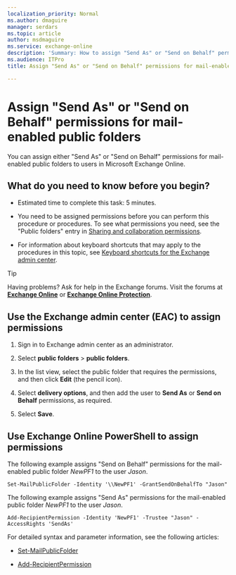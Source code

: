 ```yaml
---
localization_priority: Normal
ms.author: dmaguire
manager: serdars
ms.topic: article
author: msdmaguire
ms.service: exchange-online
description: 'Summary: How to assign "Send As" or "Send on Behalf" permissions to your Exchange Online public folders.'
ms.audience: ITPro
title: Assign "Send As" or "Send on Behalf" permissions for mail-enabled public folders

---
```


# Assign "Send As" or "Send on Behalf" permissions for mail-enabled public folders

You can assign either "Send As" or "Send on Behalf" permissions for mail-enabled public folders to users in Microsoft Exchange Online. 

## What do you need to know before you begin?

- Estimated time to complete this task: 5 minutes.

- You need to be assigned permissions before you can perform this procedure or procedures. To see what permissions you need, see the "Public folders" entry in [Sharing and collaboration permissions](https://docs.microsoft.com/Exchange/permissions/feature-permissions/sharing-and-collaboration-permissions?view=exchserver-2019).

- For information about keyboard shortcuts that may apply to the procedures in this topic, see [Keyboard shortcuts for the Exchange admin center](https://docs.microsoft.com/en-us/exchange/accessibility/keyboard-shortcuts-in-admin-center).

> [!TIP]
> Having problems? Ask for help in the Exchange forums. Visit the forums at [**Exchange Online**](https://go.microsoft.com/fwlink/p/?linkId=267542) or [**Exchange Online Protection**](https://go.microsoft.com/fwlink/p/?linkId=285351).

## Use the Exchange admin center (EAC) to assign permissions

1. Sign in to Exchange admin center as an administrator.

2. Select **public folders** \> **public folders**.

3. In the list view, select the public folder that requires the permissions, and then click **Edit** (the pencil icon).

4. Select **delivery options**, and then add the user to **Send As** or **Send on Behalf** permissions, as required.

5. Select **Save**.

## Use Exchange Online PowerShell to assign permissions

The following example assigns "Send on Behalf" permissions for the mail-enabled public folder *NewPF1* to the user *Jason*.

`Set-MailPublicFolder -Identity '\\NewPF1' -GrantSendOnBehalfTo "Jason"`

The following example assigns "Send As" permissions for the mail-enabled public folder *NewPF1* to the user *Jason*.

`Add-RecipientPermission -Identity 'NewPF1' -Trustee "Jason" -AccessRights 'SendAs'` 

For detailed syntax and parameter information, see the following articles:

- [Set-MailPublicFolder](https://docs.microsoft.com/powershell/module/exchange/sharing-and-collaboration/set-mailpublicfolder?view=exchange-ps)

- [Add-RecipientPermission](https://docs.microsoft.com/powershell/module/exchange/mailboxes/add-recipientpermission?view=exchange-ps)
